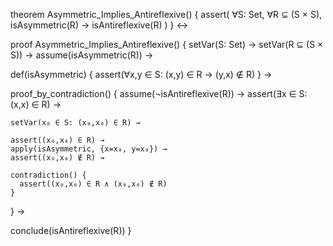 theorem Asymmetric_Implies_Antireflexive() {
  assert(
    ∀S: Set,
    ∀R ⊆ (S × S),
    isAsymmetric(R) → isAntireflexive(R)
  )
} ↔

proof Asymmetric_Implies_Antireflexive() {
  setVar(S: Set) →
  setVar(R ⊆ (S × S)) →
  assume(isAsymmetric(R)) →
  
  def(isAsymmetric) {
    assert(∀x,y ∈ S: (x,y) ∈ R → (y,x) ∉ R)
  } →

  proof_by_contradiction() {
    assume(¬isAntireflexive(R)) →
    assert(∃x ∈ S: (x,x) ∈ R) →
    
    setVar(x₀ ∈ S: (x₀,x₀) ∈ R) →
    
    assert((x₀,x₀) ∈ R) →
    apply(isAsymmetric, {x=x₀, y=x₀}) →
    assert((x₀,x₀) ∉ R) →
    
    contradiction() {
      assert((x₀,x₀) ∈ R ∧ (x₀,x₀) ∉ R)
    }
  } →
  
  conclude(isAntireflexive(R))
}